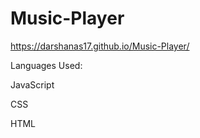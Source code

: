 # Music-Player


https://darshanas17.github.io/Music-Player/


Languages Used:

JavaScript 

CSS 

HTML

